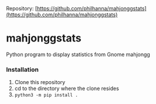 Repository: [https://github.com/philhanna/mahjonggstats](https://github.com/philhanna/mahjonggstats)
# mahjonggstats
Python program to display statistics from Gnome mahjongg

### Installation

1. Clone this repository
2. cd to the directory where the clone resides
3. `python3 -m pip install .`

